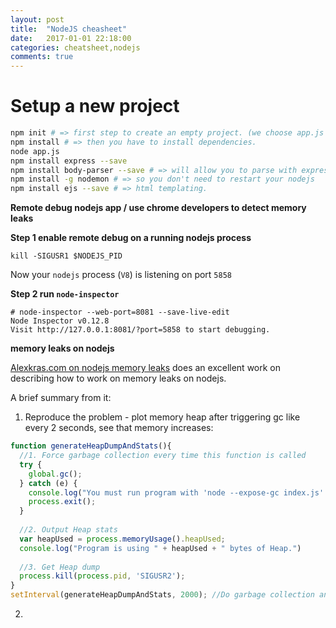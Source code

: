 ```yaml
---
layout: post
title:  "NodeJS cheasheet"
date:   2017-01-01 22:18:00
categories: cheatsheet,nodejs
comments: true
---
```

# Setup a new project

```bash
npm init # => first step to create an empty project. (we choose app.js instead of index.js when asked).
npm install # => then you have to install dependencies.
node app.js
npm install express --save
npm install body-parser --save # => will allow you to parse with express etc.
npm install -g nodemon # => so you don't need to restart your nodejs
npm install ejs --save # => html templating.
```


**Remote debug nodejs app / use chrome developers to detect memory leaks**

**Step 1 enable remote debug on a running nodejs process**

```commandline
kill -SIGUSR1 $NODEJS_PID
```

Now your `nodejs` process (`V8`) is listening on port `5858`
 
**Step 2 run `node-inspector`**
 
```commandline
# node-inspector --web-port=8081 --save-live-edit
Node Inspector v0.12.8
Visit http://127.0.0.1:8081/?port=5858 to start debugging.
```

**memory leaks on nodejs**

[Alexkras.com on nodejs memory leaks](https://www.alexkras.com/simple-guide-to-finding-a-javascript-memory-leak-in-node-js/) does an excellent work on describing how to work on memory leaks on nodejs.

A brief summary from it:

1. Reproduce the problem - plot memory heap after triggering gc like every 2 seconds, see that memory increases:

```javascript
function generateHeapDumpAndStats(){
  //1. Force garbage collection every time this function is called
  try {
    global.gc();
  } catch (e) {
    console.log("You must run program with 'node --expose-gc index.js' or 'npm start'");
    process.exit();
  }
 
  //2. Output Heap stats
  var heapUsed = process.memoryUsage().heapUsed;
  console.log("Program is using " + heapUsed + " bytes of Heap.")
 
  //3. Get Heap dump
  process.kill(process.pid, 'SIGUSR2');
}
setInterval(generateHeapDumpAndStats, 2000); //Do garbage collection and heap dump every 2 seconds
```

2. 